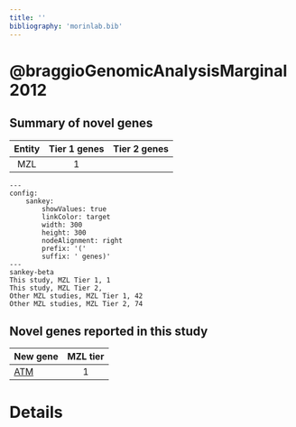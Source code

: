 ```yaml
---
title: ''
bibliography: 'morinlab.bib'
---
```


# @braggioGenomicAnalysisMarginal2012
## Summary of novel genes

|Entity| Tier 1 genes| Tier 2 genes|
|:-:|:-:|:-:|
|MZL|1||
```mermaid
---
config:
    sankey:
        showValues: true
        linkColor: target
        width: 300
        height: 300
        nodeAlignment: right
        prefix: '('
        suffix: ' genes)'
---
sankey-beta
This study, MZL Tier 1, 1
This study, MZL Tier 2, 
Other MZL studies, MZL Tier 1, 42
Other MZL studies, MZL Tier 2, 74
```


## Novel genes reported in this study

|New gene|MZL tier|
|:-|:-:|
|[ATM](ATM)|1 |

# Details

